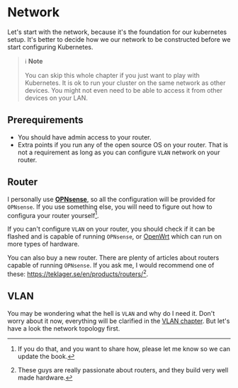 # <i class="fa-solid fa-network-wired"></i> Network

Let's start with the network, because it's the foundation for our kubernetes setup. It's better to decide how we our network to be constructed before we start configuring Kubernetes.

> ℹ️ **Note**
>
> You can skip this whole chapter if you just want to play with Kubernetes. It is ok to run your cluster on the same network as other devices. You might not even need to be able to access it from other devices on your LAN.

## Prerequirements

- You should have admin access to your router.
- Extra points if you run any of the open source OS on your router. That is not a requirement as long as you can configure `VLAN` network on your router.

## Router

I personally use [**OPNsense**](https://opnsense.org/), so all the configuration will be provided for `OPNsense`. If you use something else, you will need to figure out how to configura your router yourself[^routerOS].

If you can't configure `VLAN` on your router, you should check if it can be flashed and is capable of running `OPNsense`, or [OpenWrt](https://openwrt.org/) which can run on more types of hardware.

You can also buy a new router. There are plenty of articles about routers capable of running `OPNsense`. If you ask me, I would recommend one of these: <https://teklager.se/en/products/routers/>[^teklager].

## VLAN

You may be wondering what the hell is `VLAN` and why do I need it. Don't worry about it now, everything will be clarified in the [VLAN chapter](vlan.md). But let's have a look the network topology first.



[^routerOS]: If you do that, and you want to share how, please let me know so we can update the book.

[^teklager]: These guys are really passionate about routers, and they build very well made hardware.
